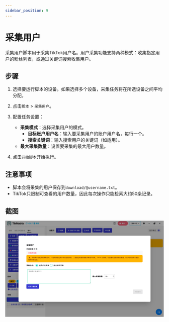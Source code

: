 ```yaml
---
sidebar_position: 9
---
```


# 采集用户

采集用户脚本用于采集TikTok用户名。用户采集功能支持两种模式：收集指定用户的粉丝列表，或通过关键词搜索收集用户。

## 步骤

1. 选择要运行脚本的设备。如果选择多个设备，采集任务将在所选设备之间平均分配。
2. 点击`脚本` > `采集用户`。
3. 配置任务设置：
    - **采集模式**：选择采集用户的模式。
      - **目标账户用户名**：输入要采集用户的账户用户名，每行一个。
      - **搜索关键词**：输入搜索用户的关键词（如适用）。
    - **最大采集数量**：设置要采集的最大用户数量。

4. 点击`开始脚本`开始执行。

## 注意事项

- 脚本会将采集的用户保存到`download/@username.txt`。
- TikTok只限制可查看的用户数量，因此每次操作只能检索大约50条记录。

## 截图

![采集用户](../img/scrape-users.png)
